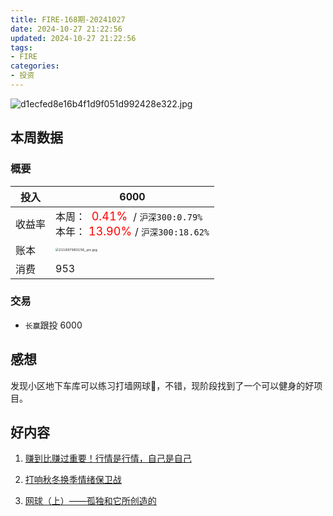 ```yaml
---
title: FIRE-168期-20241027
date: 2024-10-27 21:22:56
updated: 2024-10-27 21:22:56
tags:
- FIRE
categories:
- 投资
---
```


![d1ecfed8e16b4f1d9f051d992428e322.jpg](https://s2.loli.net/2024/10/20/sn7GMl1aypFXDoC.jpg)

## 本周数据

### 概要

| 投入   | 6000                                                  |
| ------ | ------------------------------------------------------------ |
| 收益率 | 本周：<font color="red" size=4>  0.41% </font> / `沪深300:0.79%`    <br />本年：<font color="red" size=4> 13.90% </font>/ `沪深300:18.62%` |
| 账本   | <img src="https://s2.loli.net/2024/10/20/h7onazMQ9R5kAld.jpg" alt="211697983156_.pic.jpg" style="zoom:33%;" /> |
| 消费   | 953                                           |

### 交易
* `长赢`跟投 6000


## 感想

发现小区地下车库可以练习打墙网球🎾，不错，现阶段找到了一个可以健身的好项目。

## 好内容

1. [赚到比赚过重要！行情是行情，自己是自己](https://www.xiaoyuzhoufm.com/episode/671869330d2f24f289296578)

2. [打响秋冬换季情绪保卫战](https://www.xiaoyuzhoufm.com/episode/67150ef8db2cf8275798c8a6)

3. [网球（上）——孤独和它所创造的](https://www.xiaoyuzhoufm.com/episode/5e74543a418a84a046c4e5a9)